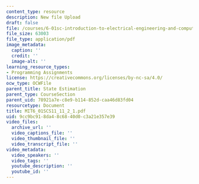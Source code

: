 ```yaml
---
content_type: resource
description: New file Upload
draft: false
file: /courses/6-01sc-introduction-to-electrical-engineering-and-computer-science-i-spring-2011/9cc9bc918da48c6840d0c3a21e357e39_MIT6_01SCS11_11_2_1.pdf
file_size: 63003
file_type: application/pdf
image_metadata:
  caption: ''
  credit: ''
  image-alt: ''
learning_resource_types:
- Programming Assignments
license: https://creativecommons.org/licenses/by-nc-sa/4.0/
ocw_type: OCWFile
parent_title: State Estimation
parent_type: CourseSection
parent_uid: 78921a7e-c8e9-b114-852d-caa46d83fd04
resourcetype: Document
title: MIT6_01SCS11_11_2_1.pdf
uid: 9cc9bc91-8da4-8c68-40d0-c3a21e357e39
video_files:
  archive_url: ''
  video_captions_file: ''
  video_thumbnail_file: ''
  video_transcript_file: ''
video_metadata:
  video_speakers: ''
  video_tags: ''
  youtube_description: ''
  youtube_id: ''
---
```

